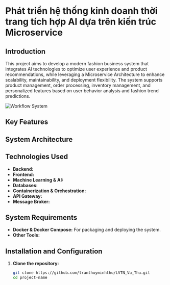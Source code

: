 # Phát triển hệ thống kinh doanh thời trang tích hợp AI dựa trên kiến trúc Microservice

## Introduction

This project aims to develop a modern fashion business system that integrates AI technologies to optimize user experience and product recommendations, while leveraging a Microservice Architecture to enhance scalability, maintainability, and deployment flexibility. The system supports product management, order processing, inventory management, and personalized features based on user behavior analysis and fashion trend predictions.

![Workflow System](https://drive.google.com/u/0/drive-viewer/AKGpihbdcE1Q7qVV_HldaX20aLjnZb2tDLb7eMgxeHrmUKE-rEehrweHiksT8OaKfMVzIQVPLGtwNUpw4jwqbadzXOYZLFKvaBCTfm8=s1600-rw-v1)

## Key Features

## System Architecture

## Technologies Used

- **Backend:**
- **Frontend:**
- **Machine Learning & AI:**
- **Databases:**
- **Containerization & Orchestration:**
- **API Gateway:**
- **Message Broker:**

## System Requirements

- **Docker & Docker Compose:** For packaging and deploying the system.
- **Other Tools:**

## Installation and Configuration

1. **Clone the repository:**

   ```bash
   git clone https://github.com/tranthuyminhthu/LVTN_Vu_Thu.git
   cd project-name

